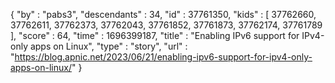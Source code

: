 {
  "by" : "pabs3",
  "descendants" : 34,
  "id" : 37761350,
  "kids" : [ 37762660, 37762611, 37762373, 37762043, 37761852, 37761873, 37762174, 37761789 ],
  "score" : 64,
  "time" : 1696399187,
  "title" : "Enabling IPv6 support for IPv4-only apps on Linux",
  "type" : "story",
  "url" : "https://blog.apnic.net/2023/06/21/enabling-ipv6-support-for-ipv4-only-apps-on-linux/"
}
